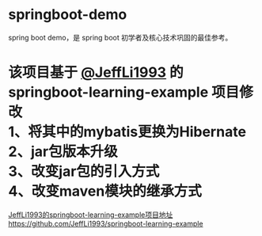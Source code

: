 # springboot-demo
spring boot demo，是 spring boot 初学者及核心技术巩固的最佳参考。

# 该项目基于 [@JeffLi1993](https://github.com/JeffLi1993) 的 springboot-learning-example 项目修改<br>1、将其中的mybatis更换为Hibernate<br>2、jar包版本升级<br>3、改变jar包的引入方式<br>4、改变maven模块的继承方式
[JeffLi1993的springboot-learning-example项目地址](https://github.com/JeffLi1993/springboot-learning-example)<br>
https://github.com/JeffLi1993/springboot-learning-example
